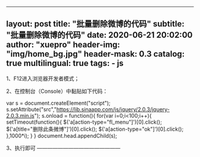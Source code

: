 
---
layout:       post
title:        "批量删除微博的代码"
subtitle:     "批量删除微博的代码"
date:         2020-06-21 20:02:00
author:       "xuepro"
header-img:   "img/home_bg.jpg"
header-mask:  0.3
catalog:      true
multilingual: true
tags:
    - js
---

1、F12进入浏览器开发者模式；

2、在控制台（Console）中黏贴如下代码：

var s = document.createElement("script");
s.setAttribute("src","https://lib.sinaapp.com/js/jquery/2.0.3/jquery-2.0.3.min.js");
s.onload = function(){
for(var i=0;i<100;i++){
setTimeout(function(){
$('a[action-type="fl_menu"]')[0].click();
$('a[title="删除此条微博"]')[0].click();
$('a[action-type="ok"]')[0].click();
},1000*i);
}
}
document.head.appendChild(s);

3、执行即可
————————————————

